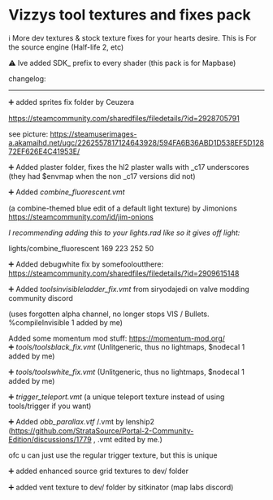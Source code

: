 # Vizzys tool textures and fixes pack
ℹ️ More dev textures & stock texture fixes for your hearts desire.
This is For the source engine (Half-life 2, etc)

⚠️ Ive added SDK_ prefix to every shader (this pack is for Mapbase)

changelog:


---
➕ added sprites fix folder by Ceuzera 

https://steamcommunity.com/sharedfiles/filedetails/?id=2928705791

see picture: https://steamuserimages-a.akamaihd.net/ugc/2262557817124643928/594FA6B36ABD1D538EF5D12872EF626E4C41953E/

➕ Added plaster folder, fixes the hl2 plaster walls with _c17 underscores (they had $envmap when the non _c17 versions did not)

➕ Added *combine_fluorescent.vmt*

(a combine-themed blue edit of a default light texture) by Jimonions https://steamcommunity.com/id/jim-onions

*I recommending adding this to your lights.rad like so it gives off light:*

lights/combine_fluorescent	169 223 252 50

➕ Added debugwhite fix by somefooloutthere: https://steamcommunity.com/sharedfiles/filedetails/?id=2909615148

➕ Added *toolsinvisibleladder_fix.vmt* from siryodajedi on valve modding community discord 

(uses forgotten alpha channel, no longer stops VIS / Bullets. %compileInvisible 1 added by me)

Added some momentum mod stuff: https://momentum-mod.org/  
➕ *tools/toolsblack_fix.vmt* (Unlitgeneric, thus no lightmaps, $nodecal 1 added by me)

➕ *tools/toolswhite_fix.vmt* (Unlitgeneric, thus no lightmaps, $nodecal 1 added by me)

➕ *trigger_teleport.vmt* (a unique teleport texture instead of using tools/trigger if you want)

➕ Added *obb_parallax.vtf* /.vmt by lenship2 
(https://github.com/StrataSource/Portal-2-Community-Edition/discussions/1779 , .vmt edited by me.) 

ofc u can just use the regular trigger texture, but this is unique 

➕ added enhanced source grid textures to dev/ folder

➕ added vent texture to dev/ folder by sitkinator  (map labs discord)
